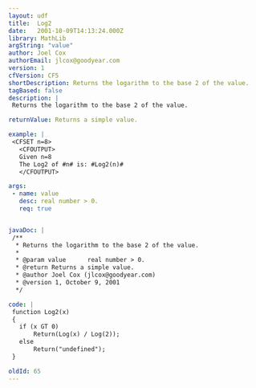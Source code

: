 ```yaml
---
layout: udf
title:  Log2
date:   2001-10-09T14:13:24.000Z
library: MathLib
argString: "value"
author: Joel Cox
authorEmail: jlcox@goodyear.com
version: 1
cfVersion: CF5
shortDescription: Returns the logarithm to the base 2 of the value.
tagBased: false
description: |
 Returns the logarithm to the base 2 of the value.

returnValue: Returns a simple value.

example: |
 <CFSET n=8>
   <CFOUTPUT>
   Given n=8
   The Log2 of #n# is: #Log2(n)#
   </CFOUTPUT>

args:
 - name: value
   desc: real number > 0.
   req: true


javaDoc: |
 /**
  * Returns the logarithm to the base 2 of the value.
  * 
  * @param value      real number > 0. 
  * @return Returns a simple value. 
  * @author Joel Cox (jlcox@goodyear.com) 
  * @version 1, October 9, 2001 
  */

code: |
 function Log2(x)
 {
   if (x GT 0)
       Return(Log(x) / Log(2));
   else
       Return("undefined");
 }

oldId: 65
---
```


